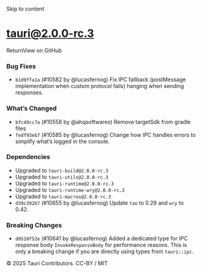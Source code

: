 Skip to content
# tauri@2.0.0-rc.3
ReturnView on GitHub
### Bug Fixes
  * `b1d9ffa1a` (#10582 by @lucasfernog) Fix IPC fallback (postMessage implementation when custom protocol fails) hanging when sending responses.


### What’s Changed
  * `bfc49cc7a` (#10558 by @ahqsoftwares) Remove targetSdk from gradle files
  * `fedf93eb7` (#10585 by @lucasfernog) Change how IPC handles errors to simplify what’s logged in the console.


### Dependencies
  * Upgraded to `tauri-build@2.0.0-rc.3`
  * Upgraded to `tauri-utils@2.0.0-rc.3`
  * Upgraded to `tauri-runtime@2.0.0-rc.3`
  * Upgraded to `tauri-runtime-wry@2.0.0-rc.3`
  * Upgraded to `tauri-macros@2.0.0-rc.3`
  * `d39c392b7` (#10655 by @lucasfernog) Update `tao` to 0.29 and `wry` to 0.42.


### Breaking Changes
  * `d0510f52e` (#10641 by @lucasfernog) Added a dedicated type for IPC response body `InvokeResponseBody` for performance reasons. This is only a breaking change if you are directly using types from `tauri::ipc`.


© 2025 Tauri Contributors. CC-BY / MIT
